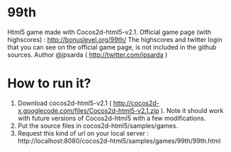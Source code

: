 99th
====

Html5 game made with Cocos2d-html5-v2.1.
Official game page (with highscores) : http://bonuslevel.org/99th/
The highscores and twitter login that you can see on the official game page, is not included in the github sources.
Author @jpsarda ( http://twitter.com/jpsarda )

How to run it?
==============
1. Download cocos2d-html5-v2.1 ( http://cocos2d-x.googlecode.com/files/Cocos2d-html5-v2.1.zip ). Note it should work with future versions of Cocos2d-html5 with a few modifications.
2. Put the source files in cocos2d-html5/samples/games.
3. Request this kind of url on your local server : http://localhost:8080/cocos2d-html5/samples/games/99th/99th.html

